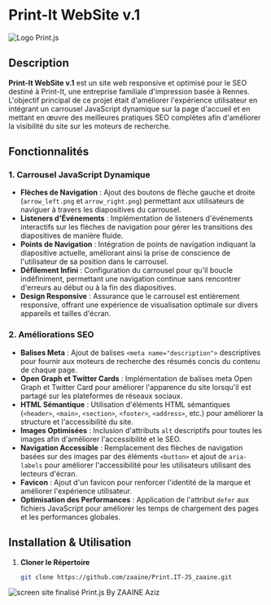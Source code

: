 # Print-It WebSite v.1

![Logo Print.js](/assets/images/logo.png)

## Description

**Print-It WebSite v.1** est un site web responsive et optimisé pour le SEO destiné à Print-It, une entreprise familiale d'impression basée à Rennes. L'objectif principal de ce projet était d'améliorer l'expérience utilisateur en intégrant un carrousel JavaScript dynamique sur la page d'accueil et en mettant en œuvre des meilleures pratiques SEO complètes afin d'améliorer la visibilité du site sur les moteurs de recherche.

## Fonctionnalités

### 1. Carrousel JavaScript Dynamique

- **Flèches de Navigation** : Ajout des boutons de flèche gauche et droite (`arrow_left.png` et `arrow_right.png`) permettant aux utilisateurs de naviguer à travers les diapositives du carrousel.
- **Listeners d'Événements** : Implémentation de listeners d'événements interactifs sur les flèches de navigation pour gérer les transitions des diapositives de manière fluide.
- **Points de Navigation** : Intégration de points de navigation indiquant la diapositive actuelle, améliorant ainsi la prise de conscience de l'utilisateur de sa position dans le carrousel.
- **Défilement Infini** : Configuration du carrousel pour qu'il boucle indéfiniment, permettant une navigation continue sans rencontrer d'erreurs au début ou à la fin des diapositives.
- **Design Responsive** : Assurance que le carrousel est entièrement responsive, offrant une expérience de visualisation optimale sur divers appareils et tailles d'écran.

### 2. Améliorations SEO

- **Balises Meta** : Ajout de balises `<meta name="description">` descriptives pour fournir aux moteurs de recherche des résumés concis du contenu de chaque page.
- **Open Graph et Twitter Cards** : Implémentation de balises meta Open Graph et Twitter Card pour améliorer l'apparence du site lorsqu'il est partagé sur les plateformes de réseaux sociaux.
- **HTML Sémantique** : Utilisation d'éléments HTML sémantiques (`<header>`, `<main>`, `<section>`, `<footer>`, `<address>`, etc.) pour améliorer la structure et l'accessibilité du site.
- **Images Optimisées** : Inclusion d'attributs `alt` descriptifs pour toutes les images afin d'améliorer l'accessibilité et le SEO.
- **Navigation Accessible** : Remplacement des flèches de navigation basées sur des images par des éléments `<button>` et ajout de `aria-labels` pour améliorer l'accessibilité pour les utilisateurs utilisant des lecteurs d'écran.
- **Favicon** : Ajout d'un favicon pour renforcer l'identité de la marque et améliorer l'expérience utilisateur.
- **Optimisation des Performances** : Application de l'attribut `defer` aux fichiers JavaScript pour améliorer les temps de chargement des pages et les performances globales.

## Installation & Utilisation

1. **Cloner le Répertoire**

   ```bash
   git clone https://github.com/zaaine/Print.IT-JS_zaaine.git
   ```

![screen site finalisé Print.js](/assets/images/PrintJS_screen.png)
By ZAAINE Aziz
